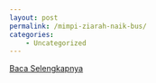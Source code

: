 ```yaml
---
layout: post
permalink: /mimpi-ziarah-naik-bus/
categories:
    - Uncategorized
---
```


[Baca Selengkapnya](/09)